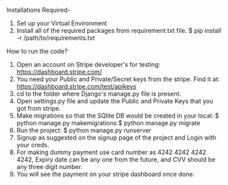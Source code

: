 Installations Required-
1. Set up your Virtual Environment
2. Install all of the required packages from requirement.txt file.
	$ pip install -r /path/to/requirements.txt


How to run the code?

1. Open an account on Stripe developer's for testing: https://dashboard.stripe.com/
2. You need your Public and Private/Secret keys from the stripe. Find it at: https://dashboard.stripe.com/test/apikeys
3. cd to the folder where Django's manage.py file is present.
4. Open settings.py file and update the Public and Private Keys that you got from stripe.
5. Make migrations so that the SQlite DB would be created in your local: 
	$ python manage.py makemigrations
	$ python manage.py migrate
6. Run the project: $ python manage.py runserver
7. Signup as suggested on the signup page of the project and Login with your creds.
7. For making dummy payment use card number as 4242 4242 4242 4242, Expiry date can be any one from the future, and CVV should be any three digit number.
8. You will see the payment on your stripe dashboard once done.
